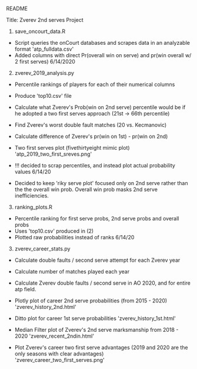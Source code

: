 README

Title: Zverev 2nd serves Project

1. save_oncourt_data.R
- Script queries the onCourt databases and scrapes data in an analyzable format
'atp_fulldata.csv'
- Added columns with direct Pr(overall win on serve) and pr(win overall w/ 2 first serves)
6/14/2020

2. zverev_2019_analysis.py
- Percentile rankings of players for each of their numerical columns
- Produce 'top10.csv' file
- Calculate what Zverev's Prob(win on 2nd serve) percentile would be if
he adopted a two first serves approach (21st -> 66th percentile)
- Find Zverev's worst double fault matches (20 vs. Kecmanovic)
- Calculate difference of Zverev's pr(win on 1st) - pr(win on 2nd)
- Two first serves plot (fivethirtyeight mimic plot)
'atp_2019_two_first_sreves.png'

- !!! decided to scrap percentiles, and instead plot actual probability values
6/14/20
- Decided to keep 'riky serve plot' focused only on 2nd serve rather than
the the overall win prob. Overall win prob masks 2nd serve inefficiencies. 

3. ranking_plots.R
- Percentile ranking for first serve probs, 2nd serve probs and overall probs
- Uses 'top10.csv' produced in (2)
- Plotted raw probabilities instead of ranks
6/14/20

3. zverev_career_stats.py
- Calculate double faults / second serve attempt for each Zverev year
- Calculate number of matches played each year 
- Calculate Zverev double faults / second serve in AO 2020,
and for entire atp field.

- Plotly plot of career 2nd serve probabilities (from 2015 - 2020) 
'zverev_history_2nd.html'

- Ditto plot for career 1st serve probabilities
'zverev_history_1st.html'

- Median Filter plot of Zverev's 2nd serve marksmanship from 2018 - 2020
'zverev_recent_2ndin.html'

- Plot Zverev's career two first serve advantages (2019 and 2020 are
 the only seasons with clear advantages)
'zverev_career_two_first_serves.png'

